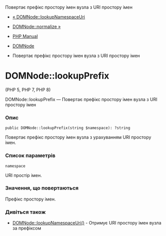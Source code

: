 Повертає префікс простору імен вузла з URI простору імен

-   [« DOMNode::lookupNamespaceUri](domnode.lookupnamespaceuri.html)
    
-   [DOMNode::normalize »](domnode.normalize.html)
    
-   [PHP Manual](index.html)
    
-   [DOMNode](class.domnode.html)
    
-   Повертає префікс простору імен вузла з URI простору імен
    

# DOMNode::lookupPrefix

(PHP 5, PHP 7, PHP 8)

DOMNode::lookupPrefix — Повертає префікс простору імен вузла з URI простору імен

### Опис

```methodsynopsis
public DOMNode::lookupPrefix(string $namespace): ?string
```

Повертає префікс простору імен вузла з урахуванням URI простору імен.

### Список параметрів

`namespace`

URI простір імен.

### Значення, що повертаються

Префікс простору імен.

### Дивіться також

-   [DOMNode::lookupNamespaceUri()](domnode.lookupnamespaceuri.html) - Отримує URI простору імен вузла за префіксом